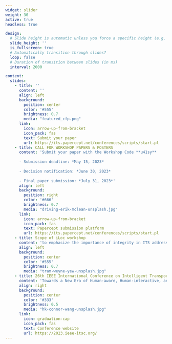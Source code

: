 ```yaml
---
widget: slider
weight: 30
active: true
headless: true

design:
  # Slide height is automatic unless you force a specific height (e.g. '400px')
  slide_height: ''
  is_fullscreen: true
  # Automatically transition through slides?
  loop: false
  # Duration of transition between slides (in ms)
  interval: 2000

content:
  slides:
    - title: ''
      content: ''
      align: left
      background:
        position: center
        color: '#555'
        brightness: 0.7
        media: "featured_cfp.png"
      link:
        icon: arrow-up-from-bracket
        icon_pack: fas
        text: Submit your paper
        url: https://its.papercept.net/conferences/scripts/start.pl
    - title: CALL FOR WORKSHOP PAPERS & POSTERS
      content: 'Submit your paper with the Workshop Code **u41sy** 
      
      - Submission deadline: *May 15, 2023*
      
      - Decision notification: *June 30, 2023*
      
      - Final paper submission: *July 31, 2023*'
      align: left
      background:
        position: right
        color: '#666'
        brightness: 0.7
        media: "driving-erik-mclean-unsplash.jpg"
      link:
        icon: arrow-up-from-bracket
        icon_pack: fas
        text: Papercept submission platform
        url: https://its.papercept.net/conferences/scripts/start.pl
    - title: Scope of iLoc workshop
      content: 'to emphasize the importance of integrity in ITS addressing the scientific challenges with respect to the management of localization integrity for vehicle navigation in complex traffic environments including its use as part of perception tasks.'
      align: left
      background:
        position: center
        color: '#555'
        brightness: 0.7
        media: "tram-weyne-yew-unsplash.jpg"
    - title: 26th IEEE International Conference on Intelligent Transportation Systems
      content: 'Towards a New Era of Human-aware, Human-interactive, and Human-friendly ITS'
      align: right
      background:
        position: center
        color: '#333'
        brightness: 0.5
        media: "hk-connor-wang-unsplash.jpg"
      link:
        icon: graduation-cap
        icon_pack: fas
        text: Conference website
        url: https://2023.ieee-itsc.org/
---
```

